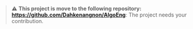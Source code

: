 > :warning: **This project is move to the following repository: https://github.com/Dahkenangnon/AlgoEng**: The project needs your contribution.
